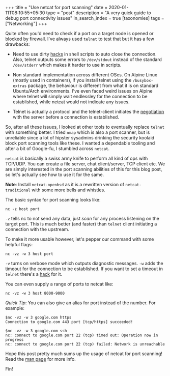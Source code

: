 +++
title = "Use netcat for port scanning"
date = 2020-01-11T08:10:55+05:30
type = "post"
description = "A very quick guide to debug port connectivity issues"
in_search_index = true
[taxonomies]
tags = ["Networking"]
+++

Quite often you'd need to check if a port on a target node is opened or blocked by firewall. I've always used `telnet` to test that but it has a few drawbacks:

- Need to use dirty [hacks](https://stackoverflow.com/questions/41476089/auto-exit-telnet-command-back-to-prompt-without-human-intervention-quit-close) in shell scripts to auto close the connection. Also, telnet outputs some errors to `/dev/stdout` instead of the standard `/dev/stderr` which makes it harder to use in scripts.

- Non standard implementation across different OSes. On Alpine Linux (mostly used in containers), if you install telnet using the `/busybox-extras` package, the behaviour is different from what it is on standard Ubuntu/Arch environments. I've even faced weird issues on Alpine where telnet will simply wait endlessley for the connection to be established, while netcat would not indicate any issues.

- Telnet is actually a protocol and the telnet-client initiates the [negotiation](http://mud-dev.wikidot.com/telnet:negotiation) with the server before a connection is established.

So, after all these issues, I looked at other tools to eventually replace `telnet` with something better. I tried `nmap` which is also a port scanner, but is unreliable since a lot of hipster sysadmins drinking the security koolaid block port scanning tools like these. I wanted a dependable tooling and after a bit of Google-fu, I stumbled across `netcat`.

`netcat` is basically a swiss army knife to perform all kind of ops with TCP/UDP. You can create a file server, chat client/server, TCP client etc. We are simply interested in the port scanning abilities of this for this blog post, so let's actually see how to use it for the same.

**Note**: Install `netcat-openbsd` as it is a rewritten version of `netcat-traditional` with some more bells and whistles.

The basic syntax for port scanning looks like:

`nc -z host port`

`-z` tells nc to not send any data, just _scan_ for any process listening on the target port. This is much better (and faster) than `telnet` client initiating a connection with the upstream.

To make it more usable however, let's pepper our command with some helpful flags:

`nc -vz -w 3 host port`

`-v` turns on verbose mode which outputs diagnostic messages. `-w` adds the timeout for the connection to be established. If you want to set a timeout in `telnet` there's a [hack](https://unix.stackexchange.com/questions/224623/telnet-command-with-custom-timeout-duration) for it.

You can even supply a range of ports to netcat like:

`nc -vz -w 3 host 8000-9000`

_Quick Tip_: You can also give an alias for port instead of the number. For example:

```shell
$nc -vz -w 3 google.com https
Connection to google.com 443 port [tcp/https] succeeded!

$nc -vz -w 3 google.com ssh
nc: connect to google.com port 22 (tcp) timed out: Operation now in progress
nc: connect to google.com port 22 (tcp) failed: Network is unreachable
```

Hope this post pretty much sums up the usage of netcat for port scanning! Read the [man page](https://linux.die.net/man/1/nc) for more info.

Fin!
